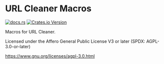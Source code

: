 # URL Cleaner Macros

[![docs.rs](https://img.shields.io/docsrs/url-cleaner-macros)](https://docs.rs/url-cleaner-macros/latest)
[![Crates.io Version](https://img.shields.io/crates/v/url-cleaner-macros)](https://crates.io/crates/url-cleaner-macros/)

Macros for URL Cleaner.

Licensed under the Affero General Public License V3 or later (SPDX: AGPL-3.0-or-later)

https://www.gnu.org/licenses/agpl-3.0.html
